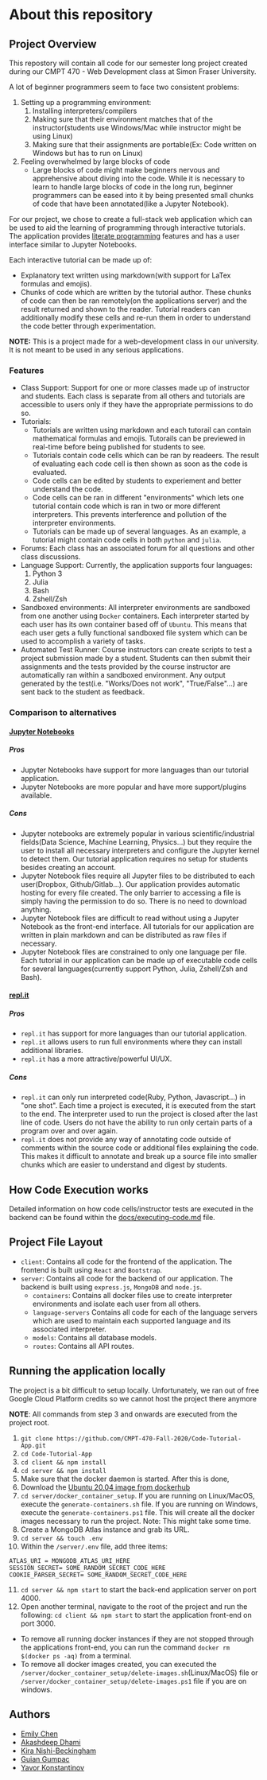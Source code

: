 # About this repository

## Project Overview
This repostory will contain all code for our semester long project created during our CMPT 470 - Web Development class at Simon Fraser University.

A lot of beginner programmers seem to face two consistent problems:
1. Setting up a programming environment:
   1. Installing interpreters/compilers
   2. Making sure that their environment matches that of the instructor(students use Windows/Mac while instructor might be using Linux)
   3. Making sure that their assignments are portable(Ex: Code written on Windows but has to run on Linux)
2. Feeling overwhelmed by large blocks of code
   -  Large blocks of code might make beginners nervous and apprehensive about diving into the code. While it is necessary to learn to handle large blocks of code in the long run, beginner programmers can be eased into it by being presented small chunks of code that have been annotated(like a Jupyter Notebook).

For our project, we chose to create a full-stack web application which can be used to aid the learning of programming through interactive tutorials. The application provides [literate programming](https://en.wikipedia.org/wiki/Literate_programming) features and has a user interface similar to Jupyter Notebooks.

Each interactive tutorial can be made up of:
   - Explanatory text written using markdown(with support for LaTex formulas and emojis).
   - Chunks of code which are written by the tutorial author. These chunks of code can then be ran remotely(on the applications server) and the result returned and shown to the reader. Tutorial readers can additionally modify these cells and re-run them in order to understand the code better through experimentation.

**NOTE:** This is a project made for a web-development class in our university. It is not meant to be used in any serious applications.

### Features
- Class Support: Support for one or more classes made up of instructor and students. Each class is separate from all others and tutorials are accessible to users only if they have the appropriate permissions to do so.
- Tutorials:
  - Tutorials are written using markdown and each tutorail can contain mathematical formulas and emojis. Tutorails can be previewed in real-time before being published for students to see.
  - Tutorials contain code cells which can be ran by readeers. The result of evaluating each code cell is then shown as soon as the code is evaluated.
  - Code cells can be edited by students to experiement and better understand the code.
  - Code cells can be ran in different "environments" which lets one tutorial contain code which is ran in two or more different interpreters. This prevents interference and pollution of the interpreter environments.
  - Tutorials can be made up of several languages. As an example, a tutorial might contain code cells in both `python` and `julia`.
- Forums: Each class has an associated forum for all questions and other class discussions.
- Language Support: Currently, the application supports four languages:
  1. Python 3
  2. Julia
  3. Bash
  4. Zshell/Zsh
- Sandboxed environments: All interpreter environments are sandboxed from one another using `Docker` containers. Each interpreter started by each user has its own container based off of `Ubuntu`. This means that each user gets a fully functional sandboxed file system which can be used to accomplish a variety of tasks.
- Automated Test Runner: Course instructors can create scripts to test a project submission made by a student. Students can then submit their assignments and the tests provided by the course instructor are automatically ran within a sandboxed environment. Any output generated by the test(i.e. "Works/Does not work", "True/False"...) are sent back to the student as feedback.
### Comparison to alternatives
#### [Jupyter Notebooks](https://jupyter.org/index.html)
##### Pros
- Jupyter Notebooks have support for more languages than our tutorial application.
- Jupyter Notebooks are more popular and have more support/plugins available.
##### Cons
- Jupyter notebooks are extremely popular in various scientific/industrial fields(Data Science, Machine Learning, Physics...) but they require the user to install all necessary interpreters and configure the Jupyter kernel to detect them. Our tutorial application requires no setup for students besides creating an account.
- Jupyter Notebook files require all Jupyter files to be distributed to each user(Dropbox, Github/Gitlab...). Our application provides automatic hosting for every file created. The only barrier to accessing a file is simply having the permission to do so. There is no need to download anything.
- Jupyter Notebook files are difficult to read without using a Jupyter Notebook as the front-end interface. All tutorials for our application are written in plain markdown and can be distributed as raw files if necessary.
- Jupyter Notebook files are constrained to only one language per file. Each tutorial in our application can be made up of executable code cells for several languages(currently support Python, Julia, Zshell/Zsh and Bash).
#### [repl.it](https://replit.com/)
##### Pros
- `repl.it` has support for more languages than our tutorial application.
- `repl.it` allows users to run full environments where they can install additional libraries.
- `repl.it` has a more attractive/powerful UI/UX.
##### Cons
- `repl.it` can only run interpreted code(Ruby, Python, Javascript...) in "one shot". Each time a project is executed, it is executed from the start to the end. The interpreter used to run the project is closed after the last line of code. Users do not have the ability to run only certain parts of a program over and over again.
- `repl.it` does not provide any way of annotating code outside of comments within the source code or additional files explaining the code. This makes it difficult to annotate and break up a source file into smaller chunks which are easier to understand and digest by students.

## How Code Execution works
Detailed information on how code cells/instructor tests are executed in the backend can be found within the [docs/executing-code.md](https://github.com/CMPT-470-Fall-2020/Code-Tutorial-App/blob/master/docs/executing-code.md) file.

## Project File Layout
- `client`: Contains all code for the frontend of the application. The frontend is built using `React` and `Bootstrap`.
- `server`: Contains all code for the backend of our application. The backend is built using `express.js`, `MongoDB` and `node.js`.
  - `containers`: Contains all docker files use to create interpreter environments and isolate each user from all others.
  - `language-servers` Contains all code for each of the language servers which are used to maintain each supported language and its associated interpreter.
  - `models`: Contains all database models.
  - `routes`: Contains all API routes.

## Running the application locally
The project is a bit difficult to setup locally. Unfortunately, we ran out of free Google Cloud Platform credits so we cannot host the project there anymore

**NOTE**: All commands from step 3 and onwards are executed from the project root.
1. `git clone https://github.com/CMPT-470-Fall-2020/Code-Tutorial-App.git`
2. `cd Code-Tutorial-App`
3. `cd client && npm install`
4. `cd server && npm install`
5. Make sure that the docker daemon is started. After this is done,
6. Download the [Ubuntu 20.04 image from dockerhub](https://hub.docker.com/_/ubuntu?tab=description&page=1&ordering=last_updated)
7. `cd server/docker_container_setup`. If you are running on Linux/MacOS, execute the `generate-containers.sh` file. If you are running on Windows, execute the `generate-containers.ps1` file. This will create all the docker images necessary to run the project. Note: This might take some time.
8. Create a MongoDB Atlas instance and grab its URL.
9. `cd server && touch .env`
10. Within the `/server/.env` file, add three items:
```
ATLAS_URI = MONGODB_ATLAS_URI_HERE
SESSION_SECRET= SOME_RANDOM_SECRET_CODE_HERE
COOKIE_PARSER_SECRET= SOME_RANDOM_SECRET_CODE_HERE
```
11. `cd server && npm start` to start the back-end application server on port 4000.
12. Open another terminal, navigate to the root of the project and run the following: `cd client && npm start` to start the application front-end on port 3000.

- To remove all running docker instances if they are not stopped through the applications front-end, you can run the command `docker rm $(docker ps -aq)` from a terminal.
- To remove all docker images created, you can executed the `/server/docker_container_setup/delete-images.sh`(Linux/MacOS) file or `/server/docker_container_setup/delete-images.ps1` file if you are on windows.

## Authors
- [Emily Chen](https://github.com/emilychen98)
- [Akashdeep Dhami](https://github.com/a-dhami)
- [Kira Nishi-Beckingham](https://github.com/knishibe)
- [Guian Gumpac](https://github.com/GumpacG)
- [Yavor Konstantinov](https://github.com/sehnsucht13)